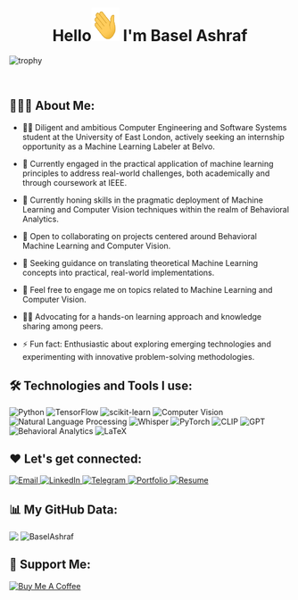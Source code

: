<h1 align="center">Hello<img src="https://raw.githubusercontent.com/ABSphreak/ABSphreak/master/gifs/Hi.gif" width="50px" height="60px"> I'm Basel Ashraf</h1>

![trophy](https://github-profile-trophy.vercel.app/?username=BaselAshraf81&theme=darkhub&no-bg=true&no-frame=true)


<br/>

## 👨🏻‍💻 About Me:

- 🙋‍♂️ Diligent and ambitious Computer Engineering and Software Systems student at the University of East London, actively seeking an internship opportunity as a Machine Learning Labeler at Belvo.

- 🔭 Currently engaged in the practical application of machine learning principles to address real-world challenges, both academically and through coursework at IEEE.

- 🌱 Currently honing skills in the pragmatic deployment of Machine Learning and Computer Vision techniques within the realm of Behavioral Analytics.

- 👯 Open to collaborating on projects centered around Behavioral Machine Learning and Computer Vision.

- 🤔 Seeking guidance on translating theoretical Machine Learning concepts into practical, real-world implementations.

- 💬 Feel free to engage me on topics related to Machine Learning and Computer Vision.

- 👨‍💻 Advocating for a hands-on learning approach and knowledge sharing among peers.

- ⚡ Fun fact: Enthusiastic about exploring emerging technologies and experimenting with innovative problem-solving methodologies.

## 🛠️ Technologies and Tools I use:

<p>
<img alt="Python" src="https://img.shields.io/badge/Python-14354C?style=for-the-badge&logo=python&logoColor=white" height="25px"/>
<img alt="TensorFlow" src="https://img.shields.io/badge/TensorFlow-FF6F00?style=for-the-badge&logo=TensorFlow&logoColor=white" height="25px"/>
<img alt="scikit-learn" src="https://img.shields.io/badge/scikit_learn-F7931E?style=for-the-badge&logo=scikit-learn&logoColor=white" height="25px"/>
<img alt="Computer Vision" src="https://img.shields.io/badge/Computer_Vision-8a3ab9?style=for-the-badge&logoColor=white" height="25px"/>
<img alt="Natural Language Processing" src="https://img.shields.io/badge/Natural_Language_Processing-3A5FCD?style=for-the-badge&logoColor=white" height="25px"/>
<img alt="Whisper" src="https://img.shields.io/badge/Whisper-5E8B7E?style=for-the-badge&logoColor=white" height="25px"/>
<img alt="PyTorch" src="https://img.shields.io/badge/PyTorch-EE4C2C?style=for-the-badge&logo=PyTorch&logoColor=white" height="25px"/>
<img alt="CLIP" src="https://img.shields.io/badge/CLIP-8E44AD?style=for-the-badge&logoColor=white" height="25px"/>
<img alt="GPT" src="https://img.shields.io/badge/GPT-7441A5?style=for-the-badge&logoColor=white" height="25px"/>
<img alt="Behavioral Analytics" src="https://img.shields.io/badge/Behavioral_Analytics-FF5733?style=for-the-badge&logoColor=white" height="25px"/>
<img alt="LaTeX" src="https://img.shields.io/badge/LaTeX-008080?style=for-the-badge&logo=LaTeX&logoColor=white" height="25px"/>
</p>


## ❤️ Let's get connected:

<p>
  <a href="mailto:u2679054@uel.ac.uk" target="_blank">
    <img alt="Email" src="https://img.shields.io/badge/Email-D14836?style=for-the-badge&logo=gmail&logoColor=white" height="30px" />
  </a>
  <a href="https://www.linkedin.com/in/basel-askar/" target="_blank">
    <img alt="LinkedIn" src="https://img.shields.io/badge/linkedin-%230077B5.svg?&style=for-the-badge&logo=linkedin&logoColor=white"  height="30px"/>
  </a>
  <a href="https://t.me/qwerty123082" target="_blank">
    <img alt="Telegram" src="https://img.shields.io/badge/Telegram-2CA5E0?style=for-the-badge&logo=telegram&logoColor=white"  height="30px"/>
  </a>
  <a href="https://baselai.vercel.app/" target="_blank">
    <img alt="Portfolio" src="https://img.shields.io/badge/Portfolio-405DE6?style=for-the-badge&logo=appveyor&logoColor=white"  height="30px"/>
  </a>
  <a href="https://baselai.vercel.app/static/media/resume.0357e2a5928685e1eba3.pdf" target="_blank">
    <img alt="Resume" src="https://img.shields.io/badge/Resume-FF6F61?style=for-the-badge&logo=adobeacrobatreader&logoColor=white"  height="30px"/>
  </a>
</p>



## 📊 My GitHub Data:

<div style="max-width: 100%; overflow-x: auto;">
  <img align="center" src="https://github-readme-stats.anuraghazra1.vercel.app/api?username=BaselAshraf81&show_icons=true" style="max-width: 50%; height: auto; display: inline-block;" />
  <img align="center" src="https://github-readme-streak-stats.herokuapp.com/?user=BaselAshraf81&" alt="BaselAshraf" style="max-width: 50%; height: auto; display: inline-block;" />
</div>




## 🤝 Support Me:

<a href="https://www.buymeacoffee.com/el7awy" target="_blank"><img src="https://cdn.buymeacoffee.com/buttons/v2/default-violet.png" alt="Buy Me A Coffee" height="60px" width="200px"></a>

